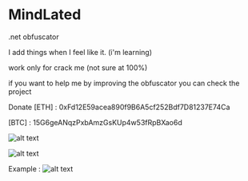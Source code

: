 # MindLated
.net obfuscator

I add things when I feel like it. (i'm learning)

work only for crack me (not sure at 100%) 

if you want to help me by improving the obfuscator you can check the project

Donate
[ETH] : 0xFd12E59acea890f9B6A5cf252Bdf7D81237E74Ca

[BTC] : 15G6geANqzPxbAmzGsKUp4w53fRpBXao6d

![alt text](https://i.imgur.com/IUfJIPd.png)

![alt text](https://i.imgur.com/2BFm1S3.png)

Example :
![alt text](https://i.imgur.com/UnCLDVZ.png)
